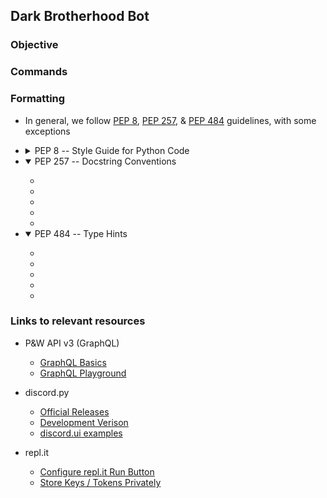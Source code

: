## Dark Brotherhood Bot


### Objective



### Commands



### Formatting

- In general, we follow [PEP 8](https://www.python.org/dev/peps/pep-0008/), [PEP 257](https://www.python.org/dev/peps/pep-0257/), & [PEP 484](https://www.python.org/dev/peps/pep-0484/) guidelines, with some exceptions

- <details>
    <summary>PEP 8 -- Style Guide for Python Code</summary>
    <ul>
        <li><a href='https://www.python.org/dev/peps/pep-0008/#indentation'>Indentation:</a> 4 spaces per indentation level</li>
        <li><a href='https://www.python.org/dev/peps/pep-0008/#tabs-or-spaces'>Indentation Method:</a> Prefer spaces</li>
        <li><a href='https://www.python.org/dev/peps/pep-0008/#maximum-line-length'>Maximum Line Length:</a> Haven't decided</li>
        <li><a href='https://www.python.org/dev/peps/pep-0008/#should-a-line-break-before-or-after-a-binary-operator'>Line Breaks with Binary Operators:</a> Break before binary</li>
        <li><a href='https://www.python.org/dev/peps/pep-0008/#blank-lines'>Blank lines (Adapted):</a><ul>
            <li>Seperate imports, alongside top-level function and class definitions with three blank lines</li>
            <li>Seperate method definitions inside a class are seperated by two blank lines</li>
            <li>Use blank lines in functions and class methods, sparingly, to indicate logical sections</li>
        </ul></li>
        <li><a href='https://www.python.org/dev/peps/pep-0008/#source-file-encoding'> Source File Encoding:</a> UTF-8</li>
        <li><a href='https://www.python.org/dev/peps/pep-0008/#imports'>Imports (Adapted):</a><ul>
            <li>Imports are always put at the top of the file, just after any module comments and docstrings, and before module globals and constants</li>
            <li>Imports should be grouped in the following order:</li>
                <blockquote>
                    1. Standard library imports<br>
                    2. Discord.py related imports<br>
                    3. Local application/library specific imports
                </blockquote>
            <li>Prefer <a href='https://realpython.com/absolute-vs-relative-python-imports/#absolute-imports'>absolute imports</a> over <a href='https://realpython.com/absolute-vs-relative-python-imports/#relative-imports'>relative imports</a></li>
            <li>Avoid wildcard imports (i.e. <code>from module import *</code>)</li>
        </ul></li>
        <li><a href='https://www.python.org/dev/peps/pep-0008/#module-level-dunder-names'>Module Level Dunder Names:</a> Should be placed after the module docstring but before any import statements <em>except</em> <code>from __future__</code> imports</li>
        <li><a href='https://www.python.org/dev/peps/pep-0008/#string-quotes'>String Quotes:</a> Use single quotes</li>
        <li><a href='https://www.python.org/dev/peps/pep-0008/#whitespace-in-expressions-and-statements'>Whitespace in Expressions and Statements</a></li>
        <li><a href='https://www.python.org/dev/peps/pep-0008/#when-to-use-trailing-commas'>When to Use Trailing Commas:</a> Use when making a tuple of one element, or when a list of values, arguments or imported items is expected to be extended over time</li>
        <li><a href='https://www.python.org/dev/peps/pep-0008/#comments'>Comments:</a> Keep them up-to-date, in complete sentences, easily understandable, and in English<ul>
            <li><a href='https://www.python.org/dev/peps/pep-0008/#block-comments'>Block Comments:</a> Starts with <code>#</code> and a single space, seperate paragraphs inside a block comment with a line containing a single <code>#</code></li>
            <li><a href='https://www.python.org/dev/peps/pep-0008/#inline-comments'>Inline Comments:</a> Use sparingly</li>
            <li><a href='https://www.python.org/dev/peps/pep-0008/#documentation-strings'>Documentation Strings:</a> Refer to <a href='https://www.python.org/dev/peps/pep-0257/'>PEP 257</a></li>
        </ul></li>
        <li><a href='https://www.python.org/dev/peps/pep-0008/#naming-conventions'>Naming Conventions (Adapted):</a><ul>
            <li><a href='https://www.python.org/dev/peps/pep-0008/#descriptive-naming-styles'>Naming Styles:</a><ul>
                <li><a href='https://www.python.org/dev/peps/pep-0008/#function-and-variable-names'>Functions, Variables</a> and <a href='https://www.python.org/dev/peps/pep-0008/#method-names-and-instance-variables'>Class Methods</a>: <code>lowercase</code> or <code>lower_case_with_underscores</code></li>
                <li><a href='python.org/dev/peps/pep-0008/#class-names'>Classes</a>: <code>CapitalizedWords</code></li>
                <li>Reserved Methods: <code>__double_leading_and_trailing_underscore__</code></li>
            </ul></li>
            <li><a href='https://www.python.org/dev/peps/pep-0008/#names-to-avoid'>Names to Avoid:</a> Don't use 'l', 'O', or 'I' as single character variable names</li>
            <li><a href='https://www.python.org/dev/peps/pep-0008/#package-and-module-names'>Package and Module Names:</a> Should have short, all-lowercase names, with underscores if it improves readability</li>
            <li><a href='https://www.python.org/dev/peps/pep-0008/#function-and-method-arguments'>Function and Method Arguments:</a><ul>
                <li>Always use <code>self</code> for the first argument to instance methods</li>
                <li>Always use <code>cls</code> for the first argument to class methods.</li>
            </ul></li>
            <li><a href='https://www.python.org/dev/peps/pep-0008/#designing-for-inheritance'>Designing for Inheritance:</a> Only needed class methods and instance variables (collectively 'attributes') should be public (If in doubt, choose non-public, can change later on if needed)</li>
            <li><a href='https://www.python.org/dev/peps/pep-0008/#public-and-internal-interfaces'>Public and Internal Interfaces:</a> Explicitly declare the names of public attributes in the public API using the <code>__all__</code> attribute</li>
        </ul></li>
        <li><a href='https://www.python.org/dev/peps/pep-0008/#programming-recommendations'>Programming Recommendations</a><ul>
            <li><a href='https://www.python.org/dev/peps/pep-0008/#function-annotations'>Function Annotations</a></li>
            <li><a href='https://www.python.org/dev/peps/pep-0008/#variable-annotations'>Variable Annotations</a></li>
        </ul></li>
    </ul></details>

- <details open>
    <summary>PEP 257 -- Docstring Conventions</summary>
    <ul>
        <li><a href=''></a></li>
        <li><a href=''></a></li>
        <li><a href=''></a></li>
        <li><a href=''></a></li>
        <li><a href=''></a></li>
    </ul></details>

- <details open>
    <summary>PEP 484 -- Type Hints</summary>
    <ul>
        <li><a href=''></a></li>
        <li><a href=''></a></li>
        <li><a href=''></a></li>
        <li><a href=''></a></li>
        <li><a href=''></a></li>
    </ul></details>



### Links to relevant resources

- P&W API v3 (GraphQL)
    - [GraphQL Basics](https://graphql.org/learn/queries/)
    - [GraphQL Playground](https://api.politicsandwar.com/graphql-playground)

- discord.py
    - [Official Releases](https://pypi.org/project/discord.py/)
    - [Development Verison](https://github.com/Rapptz/discord.py)
    - [discord.ui examples](https://github.com/Rapptz/discord.py/tree/45d498c1b76deaf3b394d17ccf56112fa691d160/examples/views)

- repl.it
    - [Configure repl.it Run Button](https://docs.replit.com/programming-ide/configuring-run-button)
    - [Store Keys / Tokens Privately](https://docs.replit.com/programming-ide/storing-sensitive-information-environment-variables)